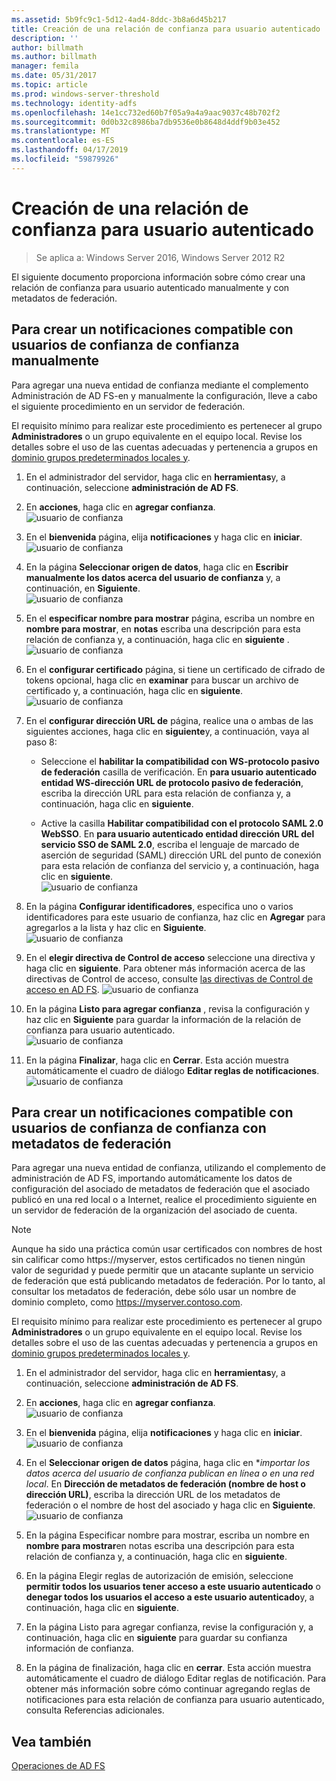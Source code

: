 ```yaml
---
ms.assetid: 5b9fc9c1-5d12-4ad4-8ddc-3b8a6d45b217
title: Creación de una relación de confianza para usuario autenticado
description: ''
author: billmath
ms.author: billmath
manager: femila
ms.date: 05/31/2017
ms.topic: article
ms.prod: windows-server-threshold
ms.technology: identity-adfs
ms.openlocfilehash: 14e1cc732ed60b7f05a9a4a9aac9037c48b702f2
ms.sourcegitcommit: 0d0b32c8986ba7db9536e0b8648d4ddf9b03e452
ms.translationtype: MT
ms.contentlocale: es-ES
ms.lasthandoff: 04/17/2019
ms.locfileid: "59879926"
---
```

# <a name="create-a-relying-party-trust"></a>Creación de una relación de confianza para usuario autenticado

>Se aplica a: Windows Server 2016, Windows Server 2012 R2

El siguiente documento proporciona información sobre cómo crear una relación de confianza para usuario autenticado manualmente y con metadatos de federación.
  
## <a name="to-create-a-claims-aware-relying-party-trust-manually"></a>Para crear un notificaciones compatible con usuarios de confianza de confianza manualmente 

Para agregar una nueva entidad de confianza mediante el complemento Administración de AD FS\-en y manualmente la configuración, lleve a cabo el siguiente procedimiento en un servidor de federación.  

El requisito mínimo para realizar este procedimiento es pertenecer al grupo **Administradores** o un grupo equivalente en el equipo local.  Revise los detalles sobre el uso de las cuentas adecuadas y pertenencia a grupos en [dominio grupos predeterminados locales y](https://go.microsoft.com/fwlink/?LinkId=83477).
  
1. En el administrador del servidor, haga clic en **herramientas**y, a continuación, seleccione **administración de AD FS**.  
  
2.  En **acciones**, haga clic en **agregar confianza**.  
![usuario de confianza](media/Create-a-Relying-Party-Trust/addtrust1.PNG)   

3.  En el **bienvenida** página, elija **notificaciones** y haga clic en **iniciar**.  
![usuario de confianza](media/Create-a-Relying-Party-Trust/addtrust2.PNG) 
  
4.  En la página **Seleccionar origen de datos**, haga clic en **Escribir manualmente los datos acerca del usuario de confianza** y, a continuación, en **Siguiente**.  
![usuario de confianza](media/Create-a-Relying-Party-Trust/addtrust3.PNG) 
  
5.  En el **especificar nombre para mostrar** página, escriba un nombre en **nombre para mostrar**, en **notas** escriba una descripción para esta relación de confianza y, a continuación, haga clic en **siguiente** .  
![usuario de confianza](media/Create-a-Relying-Party-Trust/addtrust4.PNG) 

6. En el **configurar certificado** página, si tiene un certificado de cifrado de tokens opcional, haga clic en **examinar** para buscar un archivo de certificado y, a continuación, haga clic en **siguiente**.  
![usuario de confianza](media/Create-a-Relying-Party-Trust/addtrust5.PNG) 

7.  En el **configurar dirección URL de** página, realice una o ambas de las siguientes acciones, haga clic en **siguiente**y, a continuación, vaya al paso 8:  
  
    -   Seleccione el **habilitar la compatibilidad con WS\-protocolo pasivo de federación** casilla de verificación. En **para usuario autenticado entidad WS\-dirección URL de protocolo pasivo de federación**, escriba la dirección URL para esta relación de confianza y, a continuación, haga clic en **siguiente**.  
  
    -   Active la casilla **Habilitar compatibilidad con el protocolo SAML 2.0 WebSSO**. En **para usuario autenticado entidad dirección URL del servicio SSO de SAML 2.0**, escriba el lenguaje de marcado de aserción de seguridad \(SAML\) dirección URL del punto de conexión para esta relación de confianza del servicio y, a continuación, haga clic en **siguiente**.  
![usuario de confianza](media/Create-a-Relying-Party-Trust/addtrust6.PNG)   

8. En la página **Configurar identificadores**, especifica uno o varios identificadores para este usuario de confianza, haz clic en **Agregar** para agregarlos a la lista y haz clic en **Siguiente**.  
![usuario de confianza](media/Create-a-Relying-Party-Trust/addtrust8.PNG)
  
9.  En el **elegir directiva de Control de acceso** seleccione una directiva y haga clic en **siguiente**.  Para obtener más información acerca de las directivas de Control de acceso, consulte [las directivas de Control de acceso en AD FS](Access-Control-Policies-in-AD-FS.md). 
![usuario de confianza](media/Create-a-Relying-Party-Trust/addtrust9.PNG)

10. En la página **Listo para agregar confianza** , revisa la configuración y haz clic en **Siguiente** para guardar la información de la relación de confianza para usuario autenticado.  
   ![usuario de confianza](media/Create-a-Relying-Party-Trust/addtrust10.PNG) 
11. En la página **Finalizar**, haga clic en **Cerrar**. Esta acción muestra automáticamente el cuadro de diálogo **Editar reglas de notificaciones**.  
![usuario de confianza](media/Create-a-Relying-Party-Trust/addtrust11.PNG) 

## <a name="to-create-a-claims-aware-relying-party-trust-using-federation-metadata"></a>Para crear un notificaciones compatible con usuarios de confianza de confianza con metadatos de federación

Para agregar una nueva entidad de confianza, utilizando el complemento de administración de AD FS, importando automáticamente los datos de configuración del asociado de metadatos de federación que el asociado publicó en una red local o a Internet, realice el procedimiento siguiente en un servidor de federación de la organización del asociado de cuenta.

>[!NOTE]
>Aunque ha sido una práctica común usar certificados con nombres de host sin calificar como https://myserver, estos certificados no tienen ningún valor de seguridad y puede permitir que un atacante suplante un servicio de federación que está publicando metadatos de federación. Por lo tanto, al consultar los metadatos de federación, debe sólo usar un nombre de dominio completo, como https://myserver.contoso.com.

El requisito mínimo para realizar este procedimiento es pertenecer al grupo **Administradores** o un grupo equivalente en el equipo local.  Revise los detalles sobre el uso de las cuentas adecuadas y pertenencia a grupos en [dominio grupos predeterminados locales y](https://go.microsoft.com/fwlink/?LinkId=83477).


1. En el administrador del servidor, haga clic en **herramientas**y, a continuación, seleccione **administración de AD FS**.  
  
2.  En **acciones**, haga clic en **agregar confianza**.  
![usuario de confianza](media/Create-a-Relying-Party-Trust/addtrust1.PNG)   

3.  En el **bienvenida** página, elija **notificaciones** y haga clic en **iniciar**.  
![usuario de confianza](media/Create-a-Relying-Party-Trust/addtrust2.PNG) 
  
4.  En el **Seleccionar origen de datos** página, haga clic en **importar los datos acerca del usuario de confianza publican en línea o en una red local*. En **Dirección de metadatos de federación (nombre de host o dirección URL)**, escriba la dirección URL de los metadatos de federación o el nombre de host del asociado y haga clic en **Siguiente**.  
![usuario de confianza](media/Create-a-Relying-Party-Trust/addtrust12.PNG) 

5.  En la página Especificar nombre para mostrar, escriba un nombre en **nombre para mostrar**en notas escriba una descripción para esta relación de confianza y, a continuación, haga clic en **siguiente**.

6.  En la página Elegir reglas de autorización de emisión, seleccione **permitir todos los usuarios tener acceso a este usuario autenticado** o **denegar todos los usuarios el acceso a este usuario autenticado**y, a continuación, haga clic en **siguiente**.

7.  En la página Listo para agregar confianza, revise la configuración y, a continuación, haga clic en **siguiente** para guardar su confianza información de confianza.

8.  En la página de finalización, haga clic en **cerrar**. Esta acción muestra automáticamente el cuadro de diálogo Editar reglas de notificación. Para obtener más información sobre cómo continuar agregando reglas de notificaciones para esta relación de confianza para usuario autenticado, consulta Referencias adicionales.




## <a name="see-also"></a>Vea también  
[Operaciones de AD FS](../../ad-fs/AD-FS-2016-Operations.md) 
